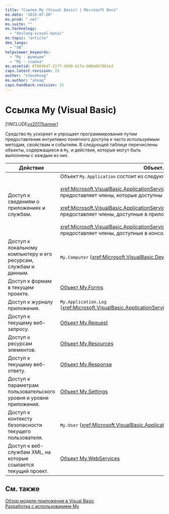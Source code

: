 ```yaml
---
title: "Ссылка My (Visual Basic) | Microsoft Docs"
ms.date: "2015-07-20"
ms.prod: ".net"
ms.suite: ""
ms.technology: 
  - "devlang-visual-basic"
ms.topic: "article"
dev_langs: 
  - "VB"
helpviewer_keywords: 
  - "My - функция"
  - "My - ссылка"
ms.assetid: 6f803bd7-21ff-4569-b1fe-b00a6678b1e3
caps.latest.revision: 15
author: "stevehoag"
ms.author: "shoag"
caps.handback.revision: 15
---
```

# Ссылка My (Visual Basic)
[!INCLUDE[vs2017banner](../../../visual-basic/includes/vs2017banner.md)]

Средство `My` ускоряет и упрощает программирование путем предоставления интуитивно понятного доступа к часто используемым методам, свойствам и событиям.  В следующей таблице перечислены объекты, содержащиеся в `My`, и действия, которые могут быть выполнены с каждым из них.  
  
|**Действие**|**Объект.**|  
|------------------|-----------------|  
|Доступ к сведениям о приложениях и службам.|Объект `My.Application` состоит из следующих классов:<br /><br /> <xref:Microsoft.VisualBasic.ApplicationServices.ApplicationBase> предоставляет члены, которые доступны во всех проектах.<br /><br /> <xref:Microsoft.VisualBasic.ApplicationServices.WindowsFormsApplicationBase> предоставляет члены, доступные в приложениях Windows Forms.<br /><br /> <xref:Microsoft.VisualBasic.ApplicationServices.ConsoleApplicationBase> предоставляет члены, доступные в консольных приложениях.|  
|Доступ к локальному компьютеру и его ресурсам, службам и данным.|`My.Computer` \(<xref:Microsoft.VisualBasic.Devices.Computer>\)|  
|Доступ к формам в текущем проекте.|[Объект My.Forms](../../../visual-basic/language-reference/objects/my-forms-object.md)|  
|Доступ к журналу приложения.|`My.Application.Log` \(<xref:Microsoft.VisualBasic.ApplicationServices.ApplicationBase.Log%2A>\)|  
|Доступ к текущему веб\-запросу.|[Объект My.Request](../../../visual-basic/language-reference/objects/my-request-object.md)|  
|Доступ к ресурсам элементов.|[Объект My.Resources](../../../visual-basic/language-reference/objects/my-resources-object.md)|  
|Доступ к текущему веб\-ответу.|[Объект My.Response](../../../visual-basic/language-reference/objects/my-response-object.md)|  
|Доступ к параметрам пользовательского уровня и уровня приложения.|[Объект My.Settings](../../../visual-basic/language-reference/objects/my-settings-object.md)|  
|Доступ к контексту безопасности текущего пользователя.|`My.User` \(<xref:Microsoft.VisualBasic.ApplicationServices.User>\)|  
|Доступ к веб\-службам XML, на которые ссылается текущий проект.|[Объект My.WebServices](../../../visual-basic/language-reference/objects/my-webservices-object.md)|  
  
## См. также  
 [Обзор модели приложения в Visual Basic](../../../visual-basic/developing-apps/development-with-my/overview-of-the-visual-basic-application-model.md)   
 [Разработка с использованием My](../../../visual-basic/developing-apps/development-with-my/index.md)